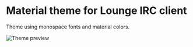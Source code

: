 # Material theme for Lounge IRC client

Theme using monospace fonts and material colors.

![Theme preview](https://raw.githubusercontent.com/zeten30/lounge-material-theme/master/theme-preview.png)
